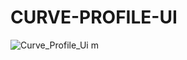 # CURVE-PROFILE-UI
![Curve_Profile_Ui](https://user-images.githubusercontent.com/115777478/226168006-b960104b-9fe2-41b0-82aa-969f75287178.jpeg)
m
